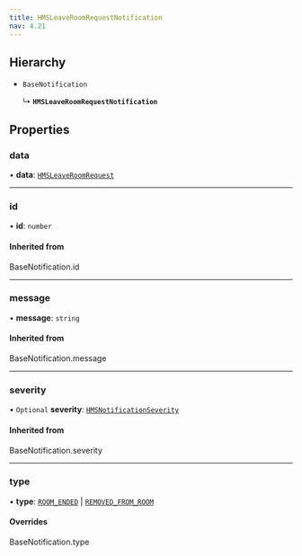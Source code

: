 ```yaml
---
title: HMSLeaveRoomRequestNotification
nav: 4.21
---
```


## Hierarchy

- `BaseNotification`

  ↳ **`HMSLeaveRoomRequestNotification`**

## Properties

### data

• **data**: [`HMSLeaveRoomRequest`](/api-reference/javascript/v2/interfaces/HMSLeaveRoomRequest)

---

### id

• **id**: `number`

#### Inherited from

BaseNotification.id

---

### message

• **message**: `string`

#### Inherited from

BaseNotification.message

---

### severity

• `Optional` **severity**: [`HMSNotificationSeverity`](/api-reference/javascript/v2/enums/HMSNotificationSeverity)

#### Inherited from

BaseNotification.severity

---

### type

• **type**: [`ROOM_ENDED`](/api-reference/javascript/v2/enums/HMSNotificationTypes#room_ended) \| [`REMOVED_FROM_ROOM`](/api-reference/javascript/v2/enums/HMSNotificationTypes#removed_from_room)

#### Overrides

BaseNotification.type

